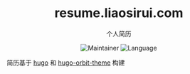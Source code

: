 <div align="center">
<h1 align="center"> resume.liaosirui.com </h1>
<p align="center">
个人简历
</p>
<p align="center">
  <img src="https://img.shields.io/badge/Maintainer-cyril@liaosirui.com-blue.svg" alt="Maintainer">
  <img src="https://img.shields.io/badge/Language-hugo-green.svg" alt="Language">
</p>
</div>

简历基于 [hugo](https://gohugo.io/) 和 [hugo-orbit-theme](https://github.com/aerohub/hugo-orbit-theme) 构建
